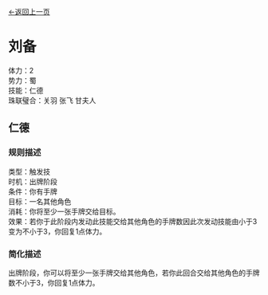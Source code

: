 [←返回上一页](../../index.md)

# 刘备

体力：2  
势力：蜀  
技能：仁德  
珠联璧合：关羽 张飞 甘夫人

## 仁德

### 规则描述

类型：触发技  
时机：出牌阶段  
条件：你有手牌  
目标：一名其他角色  
消耗：你将至少一张手牌交给目标。  
效果：若你于此阶段内发动此技能交给其他角色的手牌数因此次发动技能由小于3变为不小于3，你回复1点体力。

### 简化描述

出牌阶段，你可以将至少一张手牌交给其他角色，若你此回合交给其他角色的手牌数不小于3，你回复1点体力。
